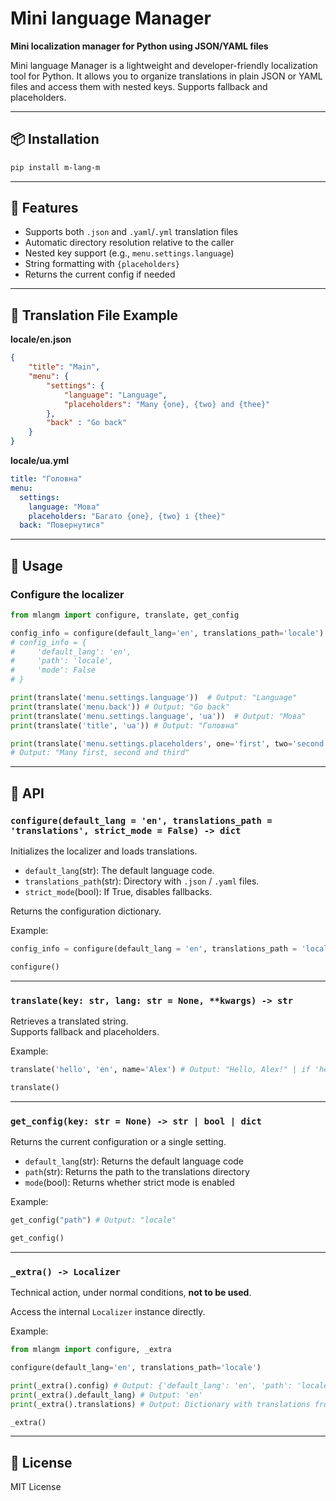 # Mini language Manager

**Mini localization manager for Python using JSON/YAML files**

Mini language Manager is a lightweight and developer-friendly localization tool for Python. It allows you to organize translations in plain JSON or YAML files and access them with nested keys. Supports fallback and placeholders.

---

## 📦 Installation

```bash
pip install m-lang-m
```

---

## 🧰 Features

- Supports both `.json` and `.yaml`/`.yml` translation files
- Automatic directory resolution relative to the caller
- Nested key support (e.g., `menu.settings.language`)
- String formatting with `{placeholders}`
- Returns the current config if needed

---

## 📁 Translation File Example

**locale/en.json**
```json
{
    "title": "Main",
    "menu": {
        "settings": {
            "language": "Language",
            "placeholders": "Many {one}, {two} and {thee}"
        },
        "back" : "Go back"
    }
}
```

**locale/ua.yml**
```yml
title: "Головна"
menu:
  settings:
    language: "Мова"
    placeholders: "Багато {one}, {two} і {thee}"
  back: "Повернутися"
```

---

## 🚀 Usage

### Configure the localizer

```python
from mlangm import configure, translate, get_config

config_info = configure(default_lang='en', translations_path='locale')
# config_info = {
#     'default_lang': 'en',
#     'path': 'locale',
#     'mode': False
# }

print(translate('menu.settings.language'))  # Output: "Language"
print(translate('menu.back')) # Output: "Go back"
print(translate('menu.settings.language', 'ua'))  # Output: "Мова"
print(translate('title', 'ua')) # Output: "Головна"

print(translate('menu.settings.placeholders', one='first', two='second', thee='third'))
# Output: "Many first, second and third"
```

---

## 🔧 API

### `configure(default_lang = 'en', translations_path = 'translations', strict_mode = False) -> dict`

Initializes the localizer and loads translations.

- `default_lang`(str): The default language code.
- `translations_path`(str): Directory with `.json` / `.yaml` files.
- `strict_mode`(bool): If True, disables fallbacks.

Returns the configuration dictionary.

Example:
```python
config_info = configure(default_lang = 'en', translations_path = 'locale', strict_mode = False)
```
```python
configure()
```
---

### `translate(key: str, lang: str = None, **kwargs) -> str`

Retrieves a translated string.  
Supports fallback and placeholders.

Example:
```python
translate('hello', 'en', name='Alex') # Output: "Hello, Alex!" | if 'hello' key -> "Hello, {name}!"
```
```python
translate()
```
---

### `get_config(key: str = None) -> str | bool | dict`

Returns the current configuration or a single setting.

- `default_lang`(str): Returns the default language code
- `path`(str): Returns the path to the translations directory
- `mode`(bool): Returns whether strict mode is enabled


Example:
```python
get_config("path") # Output: "locale"
```
```python
get_config()
```
---

### `_extra() -> Localizer`

Technical action, under normal conditions, **not to be used**.

Access the internal `Localizer` instance directly.

Example:
```python
from mlangm import configure, _extra

configure(default_lang='en', translations_path='locale')

print(_extra().config) # Output: {'default_lang': 'en', 'path': 'locale', 'mode': False}
print(_extra().default_lang) # Output: 'en'
print(_extra().translations) # Output: Dictionary with translations from the 'locale' folder
```
```python
_extra()
```
---

## 📄 License

MIT License